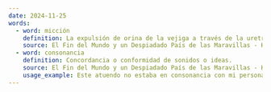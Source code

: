 ```yaml
---
date: 2024-11-25
words:
  - word: micción
    definition: La expulsión de orina de la vejiga a través de la uretra.
    source: El Fin del Mundo y un Despiadado País de las Maravillas - Haruki Murakami
  - word: consonancia
    definition: Concordancia o conformidad de sonidos o ideas.
    source: El Fin del Mundo y un Despiadado País de las Maravillas - Haruki Murakami 
    usage_example: Este atuendo no estaba en consonancia con mi personalidad. 
---
```

